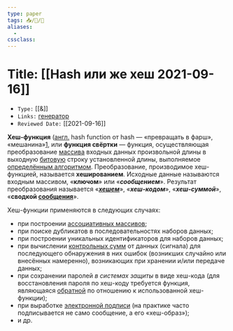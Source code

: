 ```yaml
---
type: paper
tags: 📥️/📜️/🧪
aliases:
  - 
cssclass: 
---
```




# Title: **[[Hash или же хеш 2021-09-16]]**
- `Type:` [[&]]
- `Links:` [генератор](https://emn178.github.io/online-tools/keccak_256.html)
- `Reviewed Date:` [[2021-09-16]]

**Хеш-функция** ([англ.](https://ru.wikipedia.org/wiki/%D0%90%D0%BD%D0%B3%D0%BB%D0%B8%D0%B9%D1%81%D0%BA%D0%B8%D0%B9_%D1%8F%D0%B7%D1%8B%D0%BA "Английский язык") hash function от hash — «превращать в фарш», «мешанина»[1](https://ru.wikipedia.org/wiki/%D0%A5%D0%B5%D1%88-%D1%84%D1%83%D0%BD%D0%BA%D1%86%D0%B8%D1%8F#cite_note-_ff142c473b3a285a-1), или **функция свёртки** — функция, осуществляющая преобразование [массива](https://ru.wikipedia.org/wiki/%D0%9C%D0%B0%D1%81%D1%81%D0%B8%D0%B2_(%D0%BF%D1%80%D0%BE%D0%B3%D1%80%D0%B0%D0%BC%D0%BC%D0%B8%D1%80%D0%BE%D0%B2%D0%B0%D0%BD%D0%B8%D0%B5) "Массив (программирование)") входных данных произвольной длины в выходную [битовую](https://ru.wikipedia.org/wiki/%D0%91%D0%B8%D1%82 "Бит") строку установленной длины, выполняемое [определённым алгоритмом](https://ru.wikipedia.org/wiki/%D0%94%D0%B5%D1%82%D0%B5%D1%80%D0%BC%D0%B8%D0%BD%D0%B8%D1%80%D0%BE%D0%B2%D0%B0%D0%BD%D0%BD%D1%8B%D0%B9_%D0%B0%D0%BB%D0%B3%D0%BE%D1%80%D0%B8%D1%82%D0%BC "Детерминированный алгоритм"). Преобразование, производимое хеш-функцией, называется **хешированием**. Исходные данные называются входным массивом, «**ключом**» или «_**сообщением**_». Результат преобразования называется «_**[хешем](https://ru.wikipedia.org/wiki/%D0%A5%D0%B5%D1%88-%D1%81%D1%83%D0%BC%D0%BC%D0%B0 "Хеш-сумма")**_», «_**хеш-кодом**_», «_**хеш-суммой**_», «**сводкой [сообщения](https://ru.wikipedia.org/wiki/%D0%A1%D0%BE%D0%BE%D0%B1%D1%89%D0%B5%D0%BD%D0%B8%D0%B5 "Сообщение")**».

Хеш-функции применяются в следующих случаях:

-   при построении [ассоциативных массивов](https://ru.wikipedia.org/wiki/%D0%90%D1%81%D1%81%D0%BE%D1%86%D0%B8%D0%B0%D1%82%D0%B8%D0%B2%D0%BD%D1%8B%D0%B9_%D0%BC%D0%B0%D1%81%D1%81%D0%B8%D0%B2 "Ассоциативный массив");
-   при поиске дубликатов в последовательностях наборов данных;
-   при построении уникальных идентификаторов для наборов данных;
-   при вычислении [контрольных сумм](https://ru.wikipedia.org/wiki/%D0%9A%D0%BE%D0%BD%D1%82%D1%80%D0%BE%D0%BB%D1%8C%D0%BD%D0%B0%D1%8F_%D1%81%D1%83%D0%BC%D0%BC%D0%B0 "Контрольная сумма") от данных (сигнала) для последующего обнаружения в них ошибок (возникших случайно или внесённых намеренно), возникающих при хранении и/или передаче данных;
-   при сохранении паролей _в системах защиты_ в виде хеш-кода (для восстановления пароля по хеш-коду требуется функция, являющаяся [обратной](https://ru.wikipedia.org/wiki/%D0%9E%D0%B1%D1%80%D0%B0%D1%82%D0%BD%D0%B0%D1%8F_%D1%84%D1%83%D0%BD%D0%BA%D1%86%D0%B8%D1%8F "Обратная функция") по отношению к использованной хеш-функции);
-   при выработке [электронной подписи](https://ru.wikipedia.org/wiki/%D0%AD%D0%BB%D0%B5%D0%BA%D1%82%D1%80%D0%BE%D0%BD%D0%BD%D0%B0%D1%8F_%D0%BF%D0%BE%D0%B4%D0%BF%D0%B8%D1%81%D1%8C "Электронная подпись") (на практике часто подписывается не само сообщение, а его «хеш-образ»);
-   и др.